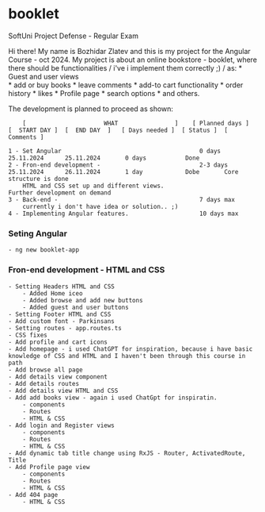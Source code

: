 # booklet
SoftUni Project Defense - Regular Exam

Hi there! My name is Bozhidar Zlatev and this is my project for the Angular Course - oct 2024.
My project is about an online bookstore - booklet, where there should be functionalities / i've i implement them correctly ;) / as:
    * Guest and user views    
    * add or buy books
    * leave comments 
    * add-to cart functionality
    * order history
    * likes
    * Profile page
    * search options
    * and others.

The development is planned to proceed as shown:

        [                      WHAT                ]    [ Planned days ]  [  START DAY ]  [  END DAY  ]   [ Days needed ]  [ Status ]  [ Comments ]

    1 - Set Angular                                       0 days            25.11.2024      25.11.2024       0 days           Done
    2 - Fron-end development -                            2-3 days          25.11.2024      26.11.2024       1 day            Dobe       Core structure is done 
        HTML and CSS set up and different views.                                                                                         Further development on demand   
    3 - Back-end -                                        7 days max
        currently i don't have idea or solution.. ;)         
    4 - Implementing Angular features.                    10 days max                     



### Seting Angular
    - ng new booklet-app 
    
### Fron-end development - HTML and CSS 
    - Setting Headers HTML and CSS
        - Added Home iceo
        - Added browse and add new buttons
        - Added guest and user buttons
    - Setting Footer HTML and CSS
    - Add custom font - Parkinsans
    - Setting routes - app.routes.ts
    - CSS fixes
    - Add profile and cart icons
    - Add homepage - i used ChatGPT for inspiration, because i have basic knowledge of CSS and HTML and I haven't been through this course in path
    - Add browse all page
    - Add details view component
    - Add details routes 
    - Add details view HTML and CSS
    - Add add books view - again i used ChatGpt for inspiratin. 
        - components
        - Routes
        - HTML & CSS
    - Add login and Register views
        - components
        - Routes
        - HTML & CSS
    - Add dynamic tab title change using RxJS - Router, ActivatedRoute, Title
    - Add Profile page view
        - components
        - Routes
        - HTML & CSS
    - Add 404 page
        - HTML & CSS